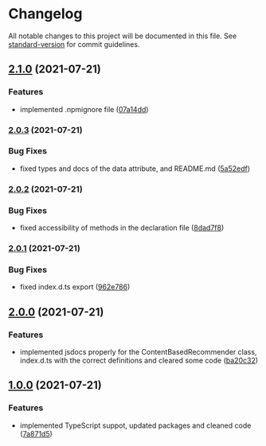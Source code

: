 # Changelog

All notable changes to this project will be documented in this file. See [standard-version](https://github.com/conventional-changelog/standard-version) for commit guidelines.

## [2.1.0](https://github.com/AnthonyLzq/content-based-recommender/compare/v2.0.3...v2.1.0) (2021-07-21)


### Features

* implemented .npmignore file ([07a14dd](https://github.com/AnthonyLzq/content-based-recommender/commit/07a14dd02f78aafeff54f8390735a954ca196a5e))

### [2.0.3](https://github.com/AnthonyLzq/content-based-recommender/compare/v2.0.2...v2.0.3) (2021-07-21)


### Bug Fixes

* fixed types and docs of the data attribute, and README.md ([5a52edf](https://github.com/AnthonyLzq/content-based-recommender/commit/5a52edfbdb77d5e943034ea7721b001dd503fd7b))

### [2.0.2](https://github.com/AnthonyLzq/content-based-recommender/compare/v2.0.1...v2.0.2) (2021-07-21)


### Bug Fixes

* fixed accessibility of methods in the declaration file ([8dad7f8](https://github.com/AnthonyLzq/content-based-recommender/commit/8dad7f84a426aaf9ca3098f7b60b3df1660e751e))

### [2.0.1](https://github.com/AnthonyLzq/content-based-recommender/compare/v2.0.0...v2.0.1) (2021-07-21)


### Bug Fixes

* fixed index.d.ts export ([962e786](https://github.com/AnthonyLzq/content-based-recommender/commit/962e786fc26653ea5801d3712c32a80f73e4e6fd))

## [2.0.0](https://github.com/AnthonyLzq/content-based-recommender/compare/v1.0.0...v2.0.0) (2021-07-21)


### Features

* implemented jsdocs properly for the ContentBasedRecommender class, index.d.ts with the correct definitions and cleared some code ([ba20c32](https://github.com/AnthonyLzq/content-based-recommender/commit/ba20c32ff9bbb8f24307f3dd02b3001f7a1fff0d))

## [1.0.0](https://github.com/AnthonyLzq/content-based-recommender/compare/v1.5.0...v1.0.0) (2021-07-21)


### Features

* implemented TypeScript suppot, updated packages and cleaned code ([7a871d5](https://github.com/AnthonyLzq/content-based-recommender/commit/7a871d5b0fe503dcc705259512dd1f568dae46de))
